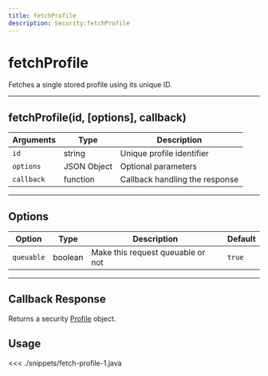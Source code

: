 ```yaml
---
title: fetchProfile
description: Security:fetchProfile
---
```


# fetchProfile

Fetches a single stored profile using its unique ID.

---

## fetchProfile(id, [options], callback)

| Arguments  | Type        | Description                    |
| ---------- | ----------- | ------------------------------ |
| `id`       | string      | Unique profile identifier      |
| `options`  | JSON Object | Optional parameters            |
| `callback` | function    | Callback handling the response |

---

## Options

| Option     | Type    | Description                       | Default |
| ---------- | ------- | --------------------------------- | ------- |
| `queuable` | boolean | Make this request queuable or not | `true`  |

---

## Callback Response

Returns a security [Profile](/sdk/android/3/controllers/profile/) object.

## Usage

<<< ./snippets/fetch-profile-1.java
